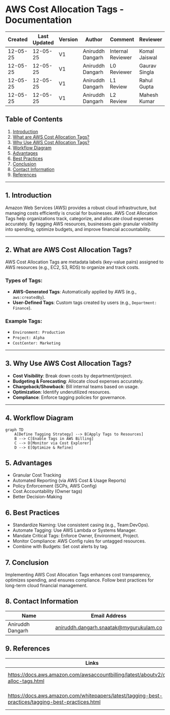 # AWS Cost Allocation Tags - Documentation

| Created | Last Updated | Version | Author | Comment | Reviewer |
| ------- | ------------ | ------- | ------ | ------- | -------- |
| 12-05-25 | 12-05-25 | V1 | Aniruddh Dangarh | Internal Reviewer | Komal Jaiswal |
| 12-05-25 | 12-05-25 | V1 | Aniruddh Dangarh | L0 Reviewer | Gaurav Singla |
| 12-05-25 | 12-05-25 | V1 | Aniruddh Dangarh | L1 Review   | Rahul Gupta    |
| 12-05-25 | 12-05-25 | V1 | Aniruddh Dangarh | L2 Review   | Mahesh Kumar    |

## Table of Contents
1. [Introduction](#1-introduction)  
2. [What are AWS Cost Allocation Tags?](#2-what-are-aws-cost-allocation-tags)  
3. [Why Use AWS Cost Allocation Tags?](#3-why-use-aws-cost-allocation-tags)  
4. [Workflow Diagram](#4-workflow-diagram)  
5. [Advantages](#5-advantages)  
6. [Best Practices](#6-best-practices)  
7. [Conclusion](#7-conclusion)  
8. [Contact Information](#8-contact-information)  
9. [References](#9-references)  

---

## 1. Introduction  
Amazon Web Services (AWS) provides a robust cloud infrastructure, but managing costs efficiently is crucial for businesses. AWS Cost Allocation Tags help organizations track, categorize, and allocate cloud expenses accurately. By tagging AWS resources, businesses gain granular visibility into spending, optimize budgets, and improve financial accountability.

---

## 2. What are AWS Cost Allocation Tags?  
AWS Cost Allocation Tags are metadata labels (key-value pairs) assigned to AWS resources (e.g., EC2, S3, RDS) to organize and track costs.  

### Types of Tags:  
- **AWS-Generated Tags**: Automatically applied by AWS (e.g., `aws:createdBy`).  
- **User-Defined Tags**: Custom tags created by users (e.g., `Department: Finance`).  

### Example Tags:  
- `Environment: Production`  
- `Project: Alpha`  
- `CostCenter: Marketing`  

---

## 3. Why Use AWS Cost Allocation Tags?  
- **Cost Visibility**: Break down costs by department/project.  
- **Budgeting & Forecasting**: Allocate cloud expenses accurately.  
- **Chargeback/Showback**: Bill internal teams based on usage.  
- **Optimization**: Identify underutilized resources.  
- **Compliance**: Enforce tagging policies for governance.  

---

## 4. Workflow Diagram  
```mermaid
graph TD
    A[Define Tagging Strategy] --> B[Apply Tags to Resources]
    B --> C[Enable Tags in AWS Billing]
    C --> D[Monitor via Cost Explorer]
    D --> E[Optimize & Refine]
```

## 5. Advantages
- Granular Cost Tracking
- Automated Reporting (via AWS Cost & Usage Reports)
- Policy Enforcement (SCPs, AWS Config)
- Cost Accountability (Owner tags)
- Better Decision-Making

## 6. Best Practices
- Standardize Naming: Use consistent casing (e.g., Team:DevOps).
- Automate Tagging: Use AWS Lambda or Systems Manager.
- Mandate Critical Tags: Enforce Owner, Environment, Project.
- Monitor Compliance: AWS Config rules for untagged resources.
- Combine with Budgets: Set cost alerts by tag.

## 7. Conclusion
Implementing AWS Cost Allocation Tags enhances cost transparency, optimizes spending, and ensures compliance. Follow best practices for long-term cloud financial management.

## 8. Contact Information

| Name            | Email Address                                             |
|------------------|-----------------------------------------------------------|
| Aniruddh Dangarh | [aniruddh.dangarh.snaatak@mygurukulam.co](mailto:aniruddh.dangarh.snaatak@mygurukulam.co) |

## 9. References

| Links                                                                                      | Descriptions                                            |
|---------------------------------------------------------------------------------------------|--------------------------------------------------------|
| https://docs.aws.amazon.com/awsaccountbilling/latest/aboutv2/cost-alloc-tags.html  | AWS Cost Allocation Docs                |
| https://docs.aws.amazon.com/whitepapers/latest/tagging-best-practices/tagging-best-practices.html | AWS Tagging Best Practices       |
